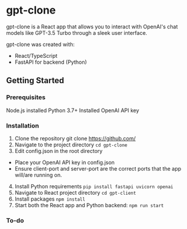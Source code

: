 # gpt-clone
gpt-clone is a React app that allows you to interact with OpenAI's chat models like GPT-3.5 Turbo through a sleek user interface.

gpt-clone was created with:
- React/TypeScript
- FastAPI for backend (Python)

## Getting Started

### Prerequisites
Node.js installed
Python 3.7+ Installed
OpenAI API key

### Installation
1. Clone the repository
git clone https://github.com/
2. Navigate to the project directory
`cd gpt-clone`
3. Edit config.json in the root directory
- Place your OpenAI API key in config.json
- Ensure client-port and server-port are the correct ports that the app will/are running on.
4. Install Python requirements
`pip install fastapi uvicorn openai`
5. Navigate to React project directory
`cd gpt-client`
6. Install packages
`npm install`
7. Start both the React app and Python backend:
`npm run start`

### To-do
